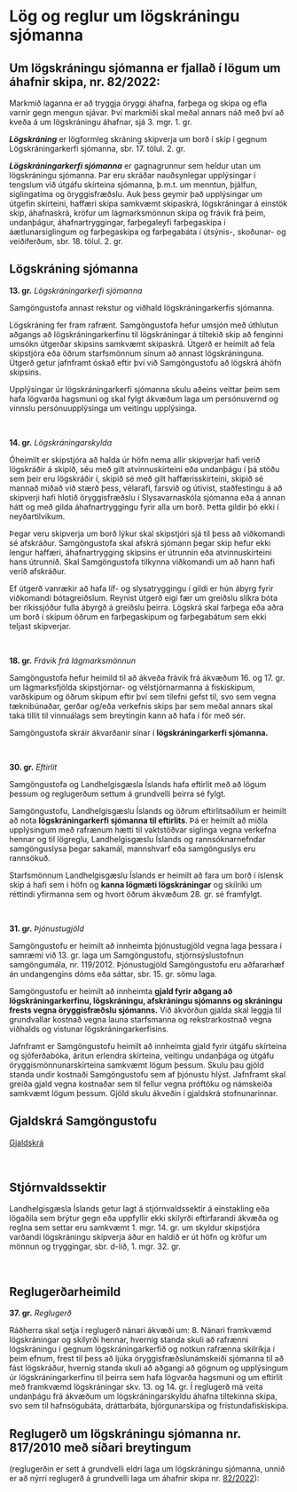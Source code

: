 # Lög og reglur um lögskráningu sjómanna


## Um lögskráningu sjómanna er fjallað í lögum um áhafnir skipa, nr. 82/2022:

Markmið laganna er að tryggja öryggi áhafna, farþega og skipa og efla varnir gegn mengun sjávar. Því markmiði skal meðal annars náð með því að kveða á um lögskráningu áhafnar, sjá 3. mgr. 1. gr. 

***Lögskráning*** er lögformleg skráning skipverja um borð í skip í gegnum 
Lögskráningarkerfi sjómanna, sbr. 17. tölul. 2. gr. 

***Lögskráningarkerfi sjómanna*** er gagnagrunnur sem heldur utan um lögskráningu sjómanna. Þar eru skráðar nauðsynlegar upplýsingar í tengslum við útgáfu skírteina sjómanna, þ.m.t. um menntun, þjálfun, siglingatíma og öryggisfræðslu. Auk þess geymir það upplýsingar um útgefin skírteini, haffæri skipa samkvæmt skipaskrá, lögskráningar á einstök skip, áhafnaskrá, kröfur um lágmarksmönnun skipa og frávik frá þeim, undanþágur, áhafnartryggingar, farþegaleyfi farþegaskipa í áætlunarsiglingum og farþegaskipa og farþegabáta í útsýnis-, skoðunar- og veiðiferðum, sbr. 18. tölul. 2. gr. 



## Lögskráning sjómanna


**13. gr.** *Lögskráningarkerfi sjómanna*

Samgöngustofa annast rekstur og viðhald lögskráningarkerfis sjómanna.

Lögskráning fer fram rafrænt. Samgöngustofa hefur umsjón með úthlutun aðgangs að lögskráningarkerfinu til lögskráningar á tiltekið skip að fenginni umsókn útgerðar skipsins samkvæmt skipaskrá. Útgerð er heimilt að fela skipstjóra eða öðrum starfsmönnum sínum að annast lögskráninguna. Útgerð getur jafnframt óskað eftir því við Samgöngustofu að lögskrá áhöfn skipsins.

Upplýsingar úr lögskráningarkerfi sjómanna skulu aðeins veittar þeim sem hafa lögvarða hagsmuni og skal fylgt ákvæðum laga um persónuvernd og vinnslu persónuupplýsinga um veitingu upplýsinga.

<br/>

**14. gr.** *Lögskráningarskylda*

Óheimilt er skipstjóra að halda úr höfn nema allir skipverjar hafi verið lögskráðir á skipið, séu með gilt atvinnuskírteini eða undanþágu í þá stöðu sem þeir eru lögskráðir í, skipið sé með gilt haffærisskírteini, skipið sé mannað miðað við stærð þess, vélarafl, farsvið og útivist, staðfestingu á að skipverji hafi hlotið öryggisfræðslu í Slysavarnaskóla sjómanna eða á annan hátt og með gilda áhafnartryggingu fyrir alla um borð. Þetta gildir þó ekki í neyðartilvikum.

Þegar veru skipverja um borð lýkur skal skipstjóri sjá til þess að viðkomandi sé afskráður. Samgöngustofa skal afskrá sjómann þegar skip hefur ekki lengur haffæri, áhafnartrygging skipsins er útrunnin eða atvinnuskírteini hans útrunnið. Skal Samgöngustofa tilkynna viðkomandi um að hann hafi verið afskráður.

Ef útgerð vanrækir að hafa líf- og slysatryggingu í gildi er hún ábyrg fyrir viðkomandi bótagreiðslum. Reynist útgerð eigi fær um greiðslu slíkra bóta ber ríkissjóður fulla ábyrgð á greiðslu þeirra.
Lögskrá skal farþega eða aðra um borð í skipum öðrum en farþegaskipum og farþegabátum sem ekki teljast skipverjar.

<br/>

**18. gr.**  *Frávik frá lágmarksmönnun*

Samgöngustofa hefur heimild til að ákveða frávik frá ákvæðum 16. og 17. gr. um lágmarksfjölda skipstjórnar- og vélstjórnarmanna á fiskiskipum, varðskipum og öðrum skipum eftir því sem tilefni gefst til, svo sem vegna tæknibúnaðar, gerðar og/eða verkefnis skips þar sem meðal annars skal taka tillit til vinnuálags sem breytingin kann að hafa í för með sér.

Samgöngustofa skráir ákvarðanir sínar í **lögskráningarkerfi sjómanna.**

<br/>

**30. gr.** *Eftirlit*

Samgöngustofa og Landhelgisgæsla Íslands hafa eftirlit með að lögum þessum og reglugerðum settum á grundvelli þeirra sé fylgt.

Samgöngustofu, Landhelgisgæslu Íslands og öðrum eftirlitsaðilum er heimilt að nota **lögskráningarkerfi sjómanna til eftirlits**. Þá er heimilt að miðla upplýsingum með rafrænum hætti til vaktstöðvar siglinga vegna verkefna hennar og til lögreglu, Landhelgisgæslu Íslands og rannsóknarnefndar samgönguslysa þegar sakamál, mannshvarf eða samgönguslys eru rannsökuð.

Starfsmönnum Landhelgisgæslu Íslands er heimilt að fara um borð í íslensk skip á hafi sem í höfn og **kanna lögmæti lögskráningar** og skilríki um réttindi yfirmanna sem og hvort öðrum ákvæðum 28. gr. sé framfylgt.

<br/>

**31. gr.**  *Þjónustugjöld*

Samgöngustofu er heimilt að innheimta þjónustugjöld vegna laga þessara í samræmi við 13. gr. laga um Samgöngustofu, stjórnsýslustofnun samgöngumála, nr. 119/2012. Þjónustugjöld Samgöngustofu eru aðfararhæf án undangengins dóms eða sáttar, sbr. 15. gr. sömu laga.

Samgöngustofu er heimilt að innheimta **gjald fyrir aðgang að lögskráningarkerfinu, lögskráningu, afskráningu sjómanns og skráningu frests vegna öryggisfræðslu sjómanns.** Við ákvörðun gjalda skal leggja til grundvallar kostnað vegna launa starfsmanna og rekstrarkostnað vegna viðhalds og vistunar lögskráningarkerfisins.

Jafnframt er Samgöngustofu heimilt að innheimta gjald fyrir útgáfu skírteina og sjóferðabóka, áritun erlendra skírteina, veitingu undanþága og útgáfu öryggismönnunarskírteina samkvæmt lögum þessum. Skulu þau gjöld standa undir kostnaði Samgöngustofu sem af þjónustu hlýst. Jafnframt skal greiða gjald vegna kostnaðar sem til fellur vegna próftöku og námskeiða samkvæmt lögum þessum. Gjöld skulu ákveðin í gjaldskrá stofnunarinnar.



## Gjaldskrá Samgöngustofu

[Gjaldskrá](https://www.samgongustofa.is/um/gjaldskrar/)

<br/>

## Stjórnvaldssektir

Landhelgisgæsla Íslands getur lagt á stjórnvaldssektir á einstakling eða lögaðila sem brýtur gegn eða uppfyllir ekki skilyrði eftirfarandi ákvæða og reglna sem settar eru samkvæmt 1. mgr. 14. gr. um skyldur skipstjóra varðandi lögskráningu skipverja áður en haldið er út höfn og kröfur um mönnun og tryggingar, sbr. d-lið, 1. mgr. 32. gr. 

<br/>



## Reglugerðarheimild

**37. gr.**  *Reglugerð*

Ráðherra skal setja í reglugerð nánari ákvæði um:
8. Nánari framkvæmd lögskráningar og skilyrði hennar, hvernig standa skuli að rafrænni lögskráningu í gegnum lögskráningarkerfið og notkun rafrænna skilríkja í þeim efnum, frest til þess að ljúka öryggisfræðslunámskeiði sjómanna til að fást lögskráður, hvernig standa skuli að aðgangi að gögnum og upplýsingum úr lögskráningarkerfinu til þeirra sem hafa lögvarða hagsmuni og um eftirlit með framkvæmd lögskráningar skv. 13. og 14. gr. Í reglugerð má veita undanþágu frá ákvæðum um lögskráningarskyldu áhafna tiltekinna skipa, svo sem til hafnsögubáta, dráttarbáta, björgunarskipa og frístundafiskiskipa.


## Reglugerð um lögskráningu sjómanna nr. 817/2010 með síðari breytingum
(reglugerðin er sett á grundvelli eldri laga um lögskráningu sjómanna, unnið er að nýrri reglugerð á grundvelli laga um áhafnir skipa nr. [82/2022](https://island.is/reglugerdir/nr/0817-2010)):








